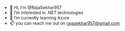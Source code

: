 - 👋 Hi, I’m @RajaSekhar957
- 👀 I’m interested in .NET technologies  
- 🌱 I’m currently learning Azure 
- 📫 you can reach me out on rajasekhar957@gmail.com

<!---
RajaSekhar957/RajaSekhar957 is a ✨ special ✨ repository because its `README.md` (this file) appears on your GitHub profile.
You can click the Preview link to take a look at your changes.
--->
